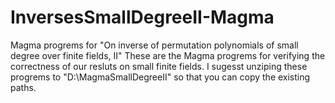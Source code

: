 # InversesSmallDegreeII-Magma
Magma progrems for  "On inverse of permutation polynomials of small degree over finite fields, II"
These are the Magma progrems for verifying the correctness of our resluts on small finite fields.
I sugesst unziping these progrems to "D:\\MagmaSmallDegreeII" so that you can copy the existing paths. 
